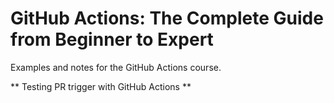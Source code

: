 # GitHub Actions: The Complete Guide from Beginner to Expert
Examples and notes for the GitHub Actions course.

** Testing PR trigger with GitHub Actions **
